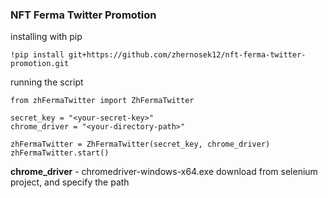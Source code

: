 ### NFT Ferma Twitter Promotion

installing with pip

```
!pip install git+https://github.com/zhernosek12/nft-ferma-twitter-promotion.git
```

running the script

```
from zhFermaTwitter import ZhFermaTwitter

secret_key = "<your-secret-key>"
chrome_driver = "<your-directory-path>"

zhFermaTwitter = ZhFermaTwitter(secret_key, chrome_driver)
zhFermaTwitter.start()
```

__chrome_driver__ - chromedriver-windows-x64.exe download from selenium project, and specify the path
